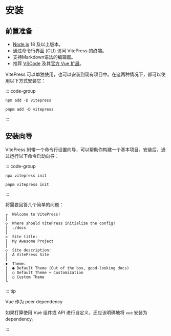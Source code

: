 # 安装

## 前置准备

*   [Node.js](https://nodejs.org/) 18 及以上版本。
*   通过命令行界面 (CLI) 访问 VitePress 的终端。
*   支持Markdown语法的编辑器。
*   推荐 [VSCode](https://code.visualstudio.com/) 及其[官方 Vue 扩展](https://marketplace.visualstudio.com/items?itemName=Vue.volar)。

VitePress 可以单独使用，也可以安装到现有项目中。在这两种情况下，都可以使用以下方式安装它：

::: code-group

```shell [npm]
npm add -D vitepress
```

```shell [pnpm]
pnpm add -D vitepress
```

:::

## 安装向导

VitePress 附带一个命令行设置向导，可以帮助你构建一个基本项目。安装后，通过运行以下命令启动向导：

::: code-group

```shell [npm]
npx vitepress init
```

```shell [pnpm]
pnpm vitepress init
```

:::

将需要回答几个简单的问题：

```
┌  Welcome to VitePress!
│
◇  Where should VitePress initialize the config?
│  ./docs
│
◇  Site title:
│  My Awesome Project
│
◇  Site description:
│  A VitePress Site
│
◆  Theme:
│  ● Default Theme (Out of the box, good-looking docs)
│  ○ Default Theme + Customization
│  ○ Custom Theme
└
```

::: tip

Vue 作为 peer dependency

如果打算使用 Vue 组件或 API 进行自定义，还应该明确地将 `vue` 安装为 dependency。

:::
